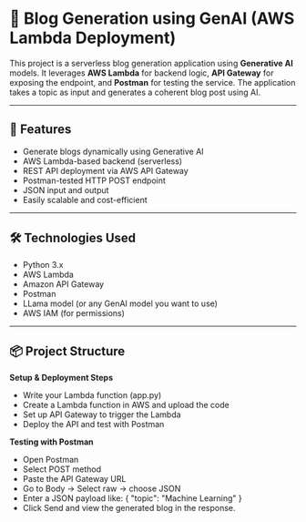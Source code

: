 # 📝 Blog Generation using GenAI (AWS Lambda Deployment)

This project is a serverless blog generation application using **Generative AI** models. It leverages **AWS Lambda** for backend logic, **API Gateway** for exposing the endpoint, and **Postman** for testing the service. The application takes a topic as input and generates a coherent blog post using AI.

---

## 🚀 Features

- Generate blogs dynamically using Generative AI
- AWS Lambda-based backend (serverless)
- REST API deployment via AWS API Gateway
- Postman-tested HTTP POST endpoint
- JSON input and output
- Easily scalable and cost-efficient

---

## 🛠️ Technologies Used

- Python 3.x
- AWS Lambda
- Amazon API Gateway
- Postman
- LLama model (or any GenAI model you want to use)
- AWS IAM (for permissions)

---

## 📦 Project Structure
**Setup & Deployment Steps**
- Write your Lambda function (app.py)
- Create a Lambda function in AWS and upload the code
- Set up API Gateway to trigger the Lambda
- Deploy the API and test with Postman

**Testing with Postman**
- Open Postman
- Select POST method
- Paste the API Gateway URL
- Go to Body → Select raw → choose JSON
- Enter a JSON payload like:
{
  "topic": "Machine Learning"
}
- Click Send and view the generated blog in the response.

